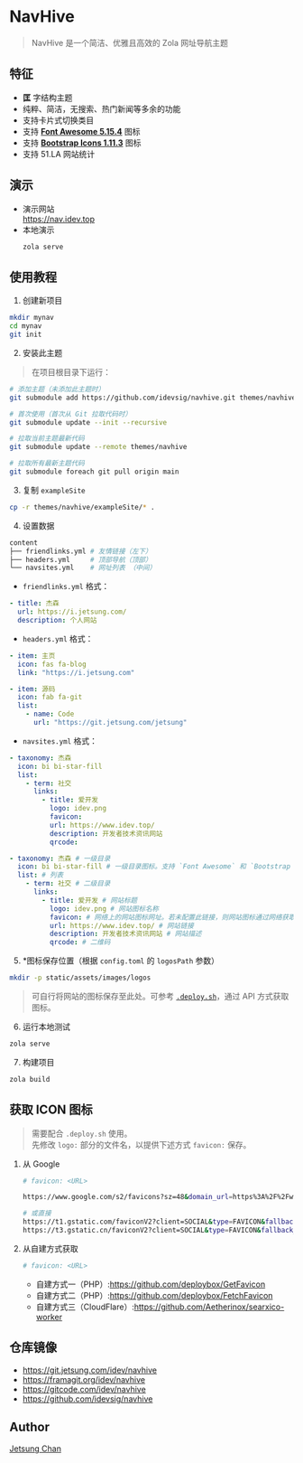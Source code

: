 # NavHive

> NavHive 是一个简洁、优雅且高效的 Zola 网址导航主题

## 特征

- **匡** 字结构主题
- 纯粹、简洁，无搜索、热门新闻等多余的功能
- 支持卡片式切换类目
- 支持 [**Font Awesome 5.15.4**](https://fontawesome.com/v5/search?ic=free) 图标
- 支持 [**Bootstrap Icons 1.11.3**](https://icons.getbootstrap.com/) 图标
- 支持 51.LA 网站统计

## 演示

- 演示网站   
  https://nav.idev.top
- 本地演示   
  ```sh
  zola serve
  ```

## 使用教程

1. 创建新项目
```sh
mkdir mynav
cd mynav
git init
```

2. 安装此主题

> 在项目根目录下运行：

```sh
# 添加主题（未添加此主题时）
git submodule add https://github.com/idevsig/navhive.git themes/navhive

# 首次使用（首次从 Git 拉取代码时）
git submodule update --init --recursive

# 拉取当前主题最新代码
git submodule update --remote themes/navhive

# 拉取所有最新主题代码
git submodule foreach git pull origin main
```

3. 复制 `exampleSite`   
```sh
cp -r themes/navhive/exampleSite/* .
```

4. 设置数据
```sh
content
├── friendlinks.yml # 友情链接（左下）
├── headers.yml     # 顶部导航（顶部）
└── navsites.yml    # 网址列表 （中间）
```

- `friendlinks.yml` 格式：
```yaml
- title: 杰森
  url: https://i.jetsung.com/
  description: 个人网站    
```

- `headers.yml` 格式：
```yaml
- item: 主页
  icon: fas fa-blog
  link: "https://i.jetsung.com"

- item: 源码
  icon: fab fa-git
  list:
    - name: Code
      url: "https://git.jetsung.com/jetsung"
```

- `navsites.yml` 格式：
```yaml
- taxonomy: 杰森
  icon: bi bi-star-fill
  list:
    - term: 社交
      links:
        - title: 爱开发
          logo: idev.png
          favicon:
          url: https://www.idev.top/
          description: 开发者技术资讯网站
          qrcode:

- taxonomy: 杰森 # 一级目录
  icon: bi bi-star-fill # 一级目录图标。支持 `Font Awesome` 和 `Bootstrap Icons` 图标
  list: # 列表
    - term: 社交 # 二级目录
      links: 
        - title: 爱开发 # 网站标题
          logo: idev.png # 网站图标名称
          favicon: # 网络上的网站图标网址。若未配置此链接，则网站图标通过网络获取，通过 .deploy.sh 拉取
          url: https://www.idev.top/ # 网站链接
          description: 开发者技术资讯网站 # 网站描述
          qrcode: # 二维码
```

5. *图标保存位置（根据 `config.toml` 的 `logosPath` 参数）
```sh
mkdir -p static/assets/images/logos
```

> 可自行将网站的图标保存至此处。可参考 [`.deploy.sh`](.deploy.sh)，通过 API 方式获取图标。

6. 运行本地测试
```sh
zola serve
```

7. 构建项目
```sh
zola build
```

## 获取 ICON 图标

> 需要配合 `.deploy.sh` 使用。   
> 先修改 `logo:` 部分的文件名，以提供下述方式 `favicon:` 保存。

1. 从 Google
   ```sh
   # favicon: <URL>

   https://www.google.com/s2/favicons?sz=48&domain_url=https%3A%2F%2Fwww.idev.top

   # 或直接
   https://t1.gstatic.com/faviconV2?client=SOCIAL&type=FAVICON&fallback_opts=TYPE,SIZE,URL&url=https://www.idev.top&size=48
   https://t3.gstatic.cn/faviconV2?client=SOCIAL&type=FAVICON&fallback_opts=TYPE,SIZE,URL&url=https://www.idev.top&size=48
   ```

2. 从自建方式获取
    ```sh
    # favicon: <URL>
    ```
    - 自建方式一（PHP）:<https://github.com/deploybox/GetFavicon>
    - 自建方式二（PHP）:<https://github.com/deploybox/FetchFavicon>
    - 自建方式三（CloudFlare）:<https://github.com/Aetherinox/searxico-worker>

## 仓库镜像

- https://git.jetsung.com/idev/navhive
- https://framagit.org/idev/navhive
- https://gitcode.com/idev/navhive
- https://github.com/idevsig/navhive

## Author

[Jetsung Chan](https://i.jetsung.com)
